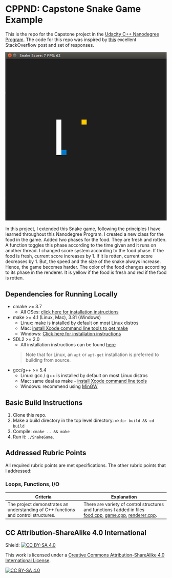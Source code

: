 # CPPND: Capstone Snake Game Example

This is the repo for the Capstone project in the [Udacity C++ Nanodegree Program](https://www.udacity.com/course/c-plus-plus-nanodegree--nd213). The code for this repo was inspired by [this](https://codereview.stackexchange.com/questions/212296/snake-game-in-c-with-sdl) excellent StackOverflow post and set of responses.

<img src="snake_game.gif"/>

In this project, I extended this Snake game, following the principles I have learned throughout this Nanodegree Program. I created a new class for the food in the game. Added two phases for the food. They are fresh and rotten. A function toggles this phase according to the time given and it runs on another thread. I changed score system according to the food phase. If the food is fresh, current score increases by 1. If it is rotten, current score decreases by 1. But, the speed and the size of the snake always increase. Hence, the game becomes harder. The color of the food changes according to its phase in the renderer. It is yellow if the food is fresh and red if the food is rotten.

## Dependencies for Running Locally
* cmake >= 3.7
  * All OSes: [click here for installation instructions](https://cmake.org/install/)
* make >= 4.1 (Linux, Mac), 3.81 (Windows)
  * Linux: make is installed by default on most Linux distros
  * Mac: [install Xcode command line tools to get make](https://developer.apple.com/xcode/features/)
  * Windows: [Click here for installation instructions](http://gnuwin32.sourceforge.net/packages/make.htm)
* SDL2 >= 2.0
  * All installation instructions can be found [here](https://wiki.libsdl.org/Installation)
  >Note that for Linux, an `apt` or `apt-get` installation is preferred to building from source. 
* gcc/g++ >= 5.4
  * Linux: gcc / g++ is installed by default on most Linux distros
  * Mac: same deal as make - [install Xcode command line tools](https://developer.apple.com/xcode/features/)
  * Windows: recommend using [MinGW](http://www.mingw.org/)

## Basic Build Instructions

1. Clone this repo.
2. Make a build directory in the top level directory: `mkdir build && cd build`
3. Compile: `cmake .. && make`
4. Run it: `./SnakeGame`.

## Addressed Rubric Points

All required rubric points are met specifications. The other rubric points that I addressed:

### Loops, Functions, I/O
Criteria | Explanation
--- | ---
The project demonstrates an understanding of C++ functions and control structures. | There are variety of control structures and functions I added in files [food.cpp](https://github.com/korhanmd/cppnd-capstone-project/blob/main/src/food.cpp), [game.cpp](https://github.com/korhanmd/cppnd-capstone-project/blob/main/src/game.cpp), [renderer.cpp](https://github.com/korhanmd/cppnd-capstone-project/blob/main/src/renderer.cpp).

## CC Attribution-ShareAlike 4.0 International


Shield: [![CC BY-SA 4.0][cc-by-sa-shield]][cc-by-sa]

This work is licensed under a
[Creative Commons Attribution-ShareAlike 4.0 International License][cc-by-sa].

[![CC BY-SA 4.0][cc-by-sa-image]][cc-by-sa]

[cc-by-sa]: http://creativecommons.org/licenses/by-sa/4.0/
[cc-by-sa-image]: https://licensebuttons.net/l/by-sa/4.0/88x31.png
[cc-by-sa-shield]: https://img.shields.io/badge/License-CC%20BY--SA%204.0-lightgrey.svg
